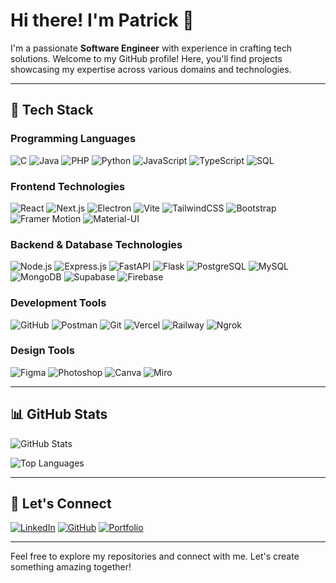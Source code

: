 # Hi there! I'm Patrick 👋

I'm a passionate **Software Engineer** with experience in crafting tech solutions. Welcome to my GitHub profile! Here, you'll find projects showcasing my expertise across various domains and technologies.

---

## 💪 Tech Stack

### Programming Languages
![C](https://img.shields.io/badge/C-%2300599C.svg?style=flat-square&logo=c&logoColor=white)
![Java](https://img.shields.io/badge/Java-%23ED8B00.svg?style=flat-square&logo=java&logoColor=white)
![PHP](https://img.shields.io/badge/PHP-%23777BB4.svg?style=flat-square&logo=php&logoColor=white)
![Python](https://img.shields.io/badge/Python-%233776AB.svg?style=flat-square&logo=python&logoColor=white)
![JavaScript](https://img.shields.io/badge/JavaScript-%23F7DF1E.svg?style=flat-square&logo=javascript&logoColor=black)
![TypeScript](https://img.shields.io/badge/TypeScript-%23007ACC.svg?style=flat-square&logo=typescript&logoColor=white)
![SQL](https://img.shields.io/badge/SQL-%23007396.svg?style=flat-square&logo=postgresql&logoColor=white)

### Frontend Technologies
![React](https://img.shields.io/badge/React-%2361DAFB.svg?style=flat-square&logo=react&logoColor=black)
![Next.js](https://img.shields.io/badge/Next.js-%23000000.svg?style=flat-square&logo=nextdotjs&logoColor=white)
![Electron](https://img.shields.io/badge/Electron-%2347848F.svg?style=flat-square&logo=electron&logoColor=white)
![Vite](https://img.shields.io/badge/Vite-%23646CFF.svg?style=flat-square&logo=vite&logoColor=white)
![TailwindCSS](https://img.shields.io/badge/TailwindCSS-%2306B6D4.svg?style=flat-square&logo=tailwind-css&logoColor=white)
![Bootstrap](https://img.shields.io/badge/Bootstrap-%23563D7C.svg?style=flat-square&logo=bootstrap&logoColor=white)
![Framer Motion](https://img.shields.io/badge/Framer_Motion-%23EC5990.svg?style=flat-square&logo=framer&logoColor=white)
![Material-UI](https://img.shields.io/badge/Material--UI-%230081CB.svg?style=flat-square&logo=mui&logoColor=white)

### Backend & Database Technologies
![Node.js](https://img.shields.io/badge/Node.js-%23339933.svg?style=flat-square&logo=nodedotjs&logoColor=white)
![Express.js](https://img.shields.io/badge/Express.js-%23000000.svg?style=flat-square&logo=express&logoColor=white)
![FastAPI](https://img.shields.io/badge/FastAPI-%2300944A.svg?style=flat-square&logo=fastapi&logoColor=white)
![Flask](https://img.shields.io/badge/Flask-%23000000.svg?style=flat-square&logo=flask&logoColor=white)
![PostgreSQL](https://img.shields.io/badge/PostgreSQL-%23336791.svg?style=flat-square&logo=postgresql&logoColor=white)
![MySQL](https://img.shields.io/badge/MySQL-%234479A1.svg?style=flat-square&logo=mysql&logoColor=white)
![MongoDB](https://img.shields.io/badge/MongoDB-%2347A248.svg?style=flat-square&logo=mongodb&logoColor=white)
![Supabase](https://img.shields.io/badge/Supabase-%233C4BE8.svg?style=flat-square&logo=supabase&logoColor=white)
![Firebase](https://img.shields.io/badge/Firebase-%23FFCA28.svg?style=flat-square&logo=firebase&logoColor=black)

### Development Tools
![GitHub](https://img.shields.io/badge/GitHub-%23181717.svg?style=flat-square&logo=github&logoColor=white)
![Postman](https://img.shields.io/badge/Postman-%23FF6C37.svg?style=flat-square&logo=postman&logoColor=white)
![Git](https://img.shields.io/badge/Git-%23F05032.svg?style=flat-square&logo=git&logoColor=white)
![Vercel](https://img.shields.io/badge/Vercel-%23000000.svg?style=flat-square&logo=vercel&logoColor=white)
![Railway](https://img.shields.io/badge/Railway-%2300BFFF.svg?style=flat-square&logo=railway&logoColor=white)
![Ngrok](https://img.shields.io/badge/Ngrok-%234078F2.svg?style=flat-square&logo=ngrok&logoColor=white)

### Design Tools
![Figma](https://img.shields.io/badge/Figma-%23F24E1E.svg?style=flat-square&logo=figma&logoColor=white)
![Photoshop](https://img.shields.io/badge/Photoshop-%2331A8FF.svg?style=flat-square&logo=adobe-photoshop&logoColor=white)
![Canva](https://img.shields.io/badge/Canva-%2300C4CC.svg?style=flat-square&logo=canva&logoColor=white)
![Miro](https://img.shields.io/badge/Miro-%23FFD02F.svg?style=flat-square&logo=miro&logoColor=black)

---

## 📊 GitHub Stats
![GitHub Stats](https://github-readme-stats.vercel.app/api?username=ImTrikk&show_icons=true&theme=tokyonight&hide_border=true)

![Top Languages](https://github-readme-stats.vercel.app/api/top-langs/?username=ImTrikk&layout=compact&theme=tokyonight&hide_border=true)

---

## 🔗 Let's Connect

[![LinkedIn](https://img.shields.io/badge/LinkedIn-%230077B5.svg?style=flat-square&logo=linkedin&logoColor=white)]([https://linkedin.com/in/imtrikk](https://www.linkedin.com/in/patrick-james-dionen-1b22aa2b1/))
[![GitHub](https://img.shields.io/badge/GitHub-%23181717.svg?style=flat-square&logo=github&logoColor=white)](https://github.com/ImTrikk)
[![Portfolio](https://img.shields.io/badge/Portfolio-%23000000.svg?style=flat-square&logo=vercel&logoColor=white)](https://trkk.exondevs.tech)

---

Feel free to explore my repositories and connect with me. Let's create something amazing together!

